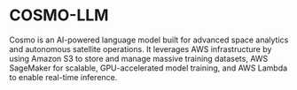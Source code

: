 # COSMO-LLM
Cosmo is an AI-powered language model built for advanced space analytics and autonomous satellite operations. It leverages AWS infrastructure by using Amazon S3 to store and manage massive training datasets, AWS SageMaker for scalable, GPU-accelerated model training, and AWS Lambda to enable real-time inference. 

